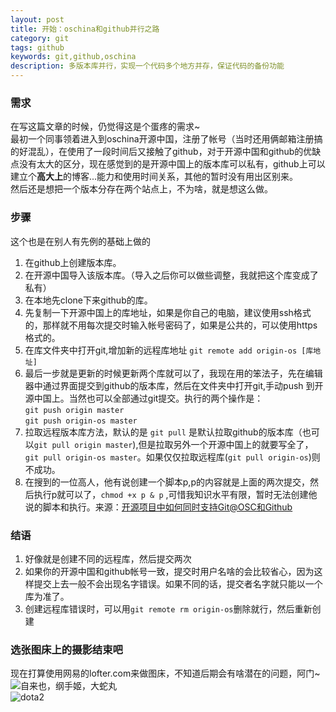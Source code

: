 ```yaml
---
layout: post
title: 开始：oschina和github并行之路
category: git
tags: github
keywords: git,github,oschina
description: 多版本库并行，实现一个代码多个地方并存，保证代码的备份功能
---  
```

### 需求  
在写这篇文章的时候，仍觉得这是个蛋疼的需求~  
最初一个同事领着进入到oschina开源中国，注册了帐号（当时还用俩邮箱注册搞的好混乱），在使用了一段时间后又接触了github，对于开源中国和github的优缺点没有太大的区分，现在感觉到的是开源中国上的版本库可以私有，github上可以建立个**高大上**的博客...能力和使用时间关系，其他的暂时没有用出区别来。  
然后还是想把一个版本分存在两个站点上，不为啥，就是想这么做。  

### 步骤  
这个也是在别人有先例的基础上做的  
1. 在github上创建版本库。  
2. 在开源中国导入该版本库。（导入之后你可以做些调整，我就把这个库变成了私有）  
3. 在本地先clone下来github的库。  
4. 先复制一下开源中国上的库地址，如果是你自己的电脑，建议使用ssh格式的，那样就不用每次提交时输入帐号密码了，如果是公共的，可以使用https格式的。  
5. 在库文件夹中打开git,增加新的远程库地址  `git remote add origin-os [库地址]`  
6. 最后一步就是更新的时候更新两个库就可以了，我现在用的笨法子，先在编辑器中通过界面提交到github的版本库，然后在文件夹中打开git,手动push 到开源中国上。当然也可以全部通过git提交。执行的两个操作是：  
 `git push origin master`  
 `git push origin-os master`  
7. 拉取远程版本库方法，默认的是 `git pull` 是默认拉取github的版本库（也可以`git pull origin master`),但是拉取另外一个开源中国上的就要写全了，`git pull origin-os master`。如果仅仅拉取远程库(`git pull origin-os`)则不成功。  
8. 在搜到的一位高人，他有说创建一个脚本p,p的内容就是上面的两次提交，然后执行p就可以了，`chmod +x p & p` ,可惜我知识水平有限，暂时无法创建他说的脚本和执行。来源：[开源项目中如何同时支持Git@OSC和Github](http://my.oschina.net/apdplat/blog/415849 "开源项目中如何同时支持Git@OSC和Github")  

### 结语  
1. 好像就是创建不同的远程库，然后提交两次
2. 如果你的开源中国和github帐号一致，提交时用户名啥的会比较省心，因为这样提交上去一般不会出现名字错误。如果不同的话，提交者名字就只能以一个库为准了。
3. 创建远程库错误时，可以用`git remote rm origin-os`删除就行，然后重新创建  

### 选张图床上的摄影结束吧
现在打算使用网易的lofter.com来做图床，不知道后期会有啥潜在的问题，阿门~  
![自来也，纲手姬，大蛇丸](http://imglf0.nosdn.127.net/img/Wk9RdWc3UUVnQWI3ZVkrSnd3TW5zZFpLMWkrYlpEK2RGR2gzbmVPbE1JRUhJKzBZS2ZkMDd3PT0.jpg?imageView&thumbnail=1680x0&quality=96&stripmeta=0&type=jpg)  
![dota2](http://imglf2.nosdn.127.net/img/VFNNRXpSdUdncmVqYitaVkxsRU9QaDFiM1lBTFY4RDhOc2k5T3NkMENTNURqSmhBYmQ4NElRPT0.gif)
